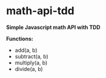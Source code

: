 # math-api-tdd

**Simple Javascript math API with TDD**

**Functions:**

- add(a, b)
- subtract(a, b)
- multiply(a, b)
- divide(a, b)
